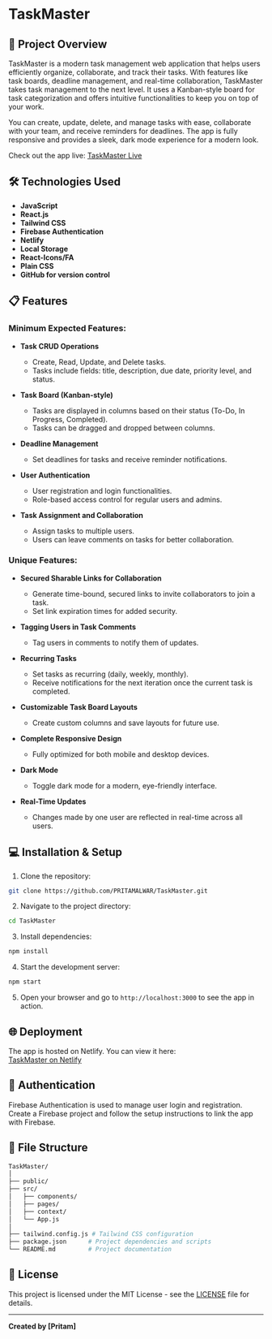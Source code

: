 
# TaskMaster

## 🚀 Project Overview

TaskMaster is a modern task management web application that helps users efficiently organize, collaborate, and track their tasks. With features like task boards, deadline management, and real-time collaboration, TaskMaster takes task management to the next level. It uses a Kanban-style board for task categorization and offers intuitive functionalities to keep you on top of your work.

You can create, update, delete, and manage tasks with ease, collaborate with your team, and receive reminders for deadlines. The app is fully responsive and provides a sleek, dark mode experience for a modern look.

Check out the app live: [TaskMaster Live](https://friendly-halva-efa6bd.netlify.app/)

## 🛠️ Technologies Used

- **JavaScript**
- **React.js**
- **Tailwind CSS**
- **Firebase Authentication**
- **Netlify**
- **Local Storage**
- **React-Icons/FA**
- **Plain CSS**
- **GitHub for version control**

## 📋 Features

### Minimum Expected Features:

- **Task CRUD Operations**  
  - Create, Read, Update, and Delete tasks.
  - Tasks include fields: title, description, due date, priority level, and status.
  
- **Task Board (Kanban-style)**  
  - Tasks are displayed in columns based on their status (To-Do, In Progress, Completed).
  - Tasks can be dragged and dropped between columns.

- **Deadline Management**  
  - Set deadlines for tasks and receive reminder notifications.

- **User Authentication**  
  - User registration and login functionalities.
  - Role-based access control for regular users and admins.

- **Task Assignment and Collaboration**  
  - Assign tasks to multiple users.
  - Users can leave comments on tasks for better collaboration.

### Unique Features:

- **Secured Sharable Links for Collaboration**  
  - Generate time-bound, secured links to invite collaborators to join a task.
  - Set link expiration times for added security.

- **Tagging Users in Task Comments**  
  - Tag users in comments to notify them of updates.

- **Recurring Tasks**  
  - Set tasks as recurring (daily, weekly, monthly).
  - Receive notifications for the next iteration once the current task is completed.

- **Customizable Task Board Layouts**  
  - Create custom columns and save layouts for future use.

- **Complete Responsive Design**  
  - Fully optimized for both mobile and desktop devices.

- **Dark Mode**  
  - Toggle dark mode for a modern, eye-friendly interface.

- **Real-Time Updates**  
  - Changes made by one user are reflected in real-time across all users.

## 💻 Installation & Setup

1. Clone the repository:

```bash
git clone https://github.com/PRITAMALWAR/TaskMaster.git
```

2. Navigate to the project directory:

```bash
cd TaskMaster
```

3. Install dependencies:

```bash
npm install
```

4. Start the development server:

```bash
npm start
```

5. Open your browser and go to `http://localhost:3000` to see the app in action.

## 🌐 Deployment

The app is hosted on Netlify. You can view it here:  
[TaskMaster on Netlify](https://friendly-halva-efa6bd.netlify.app/)

## 🔐 Authentication

Firebase Authentication is used to manage user login and registration. Create a Firebase project and follow the setup instructions to link the app with Firebase.

## 📂 File Structure

```bash
TaskMaster/
│
├── public/           
├── src/              
│   ├── components/   
│   ├── pages/        
│   ├── context/     
│   └── App.js        
│
├── tailwind.config.js # Tailwind CSS configuration
├── package.json      # Project dependencies and scripts
└── README.md         # Project documentation
```


## 📄 License

This project is licensed under the MIT License - see the [LICENSE](LICENSE) file for details.

---

**Created by [Pritam]**  

